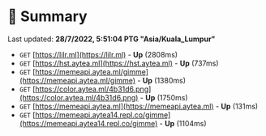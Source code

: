 # 📖 Summary
Last updated: **28/7/2022, 5:51:04 PTG "Asia/Kuala_Lumpur"**

- `GET` [https://lilr.ml](https://lilr.ml) - **Up** (2808ms)
- `GET` [https://hst.aytea.ml](https://hst.aytea.ml) - **Up** (737ms)
- `GET` [https://memeapi.aytea.ml/gimme](https://memeapi.aytea.ml/gimme) - **Up** (1380ms)
- `GET` [https://color.aytea.ml/4b31d6.png](https://color.aytea.ml/4b31d6.png) - **Up** (1750ms)
- `GET` [https://memeapi.aytea.ml](https://memeapi.aytea.ml) - **Up** (131ms)
- `GET` [https://memeapi.aytea14.repl.co/gimme](https://memeapi.aytea14.repl.co/gimme) - **Up** (1104ms)
